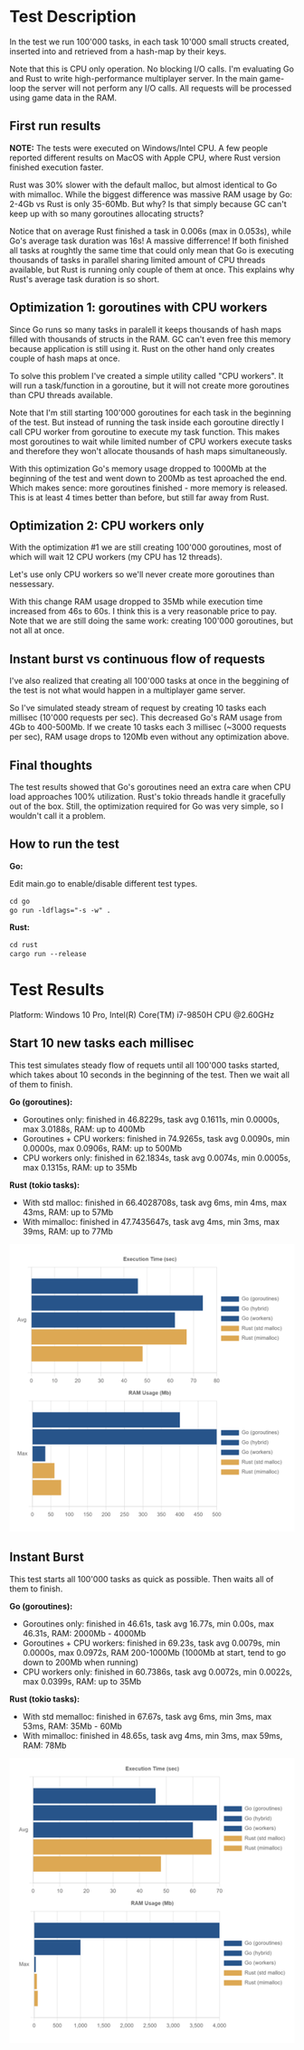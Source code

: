 # Test Description

In the test we run 100'000 tasks, in each task 10'000 small structs created, inserted into and retrieved from a hash-map by their keys.

Note that this is CPU only operation. No blocking I/O calls. I'm evaluating Go and Rust to write high-performance multiplayer server. In the main game-loop the server will not perform any I/O calls. All requests will be processed using game data in the RAM.

## First run results

**NOTE:** The tests were executed on Windows/Intel CPU. A few people reported different results on MacOS with Apple CPU, where Rust version finished execution faster.

Rust was 30% slower with the default malloc, but almost identical to Go with mimalloc. While the biggest difference was massive RAM usage by Go: 2-4Gb vs Rust is only 35-60Mb. But why? Is that simply because GC can't keep up with so many goroutines allocating structs?

Notice that on average Rust finished a task in 0.006s (max in 0.053s), while Go's average task duration was 16s! A massive differrence! If both finished all tasks at roughtly the same time that could only mean that Go is executing thousands of tasks in parallel sharing limited amount of CPU threads available, but Rust is running only couple of them at once. This explains why Rust's average task duration is so short.

## Optimization 1: goroutines with CPU workers ##

Since Go runs so many tasks in paralell it keeps thousands of hash maps filled with thousands of structs in the RAM. GC can't even free this memory because application is still using it. Rust on the other hand only creates couple of hash maps at once.

To solve this problem I've created a simple utility called "CPU workers". It will run a task/function in a goroutine, but it will not create more goroutines than CPU threads available.

Note that I'm still starting 100'000 goroutines for each task in the beginning of the test. But instead of running the task inside each goroutine directly I call CPU worker from goroutine to execute my task function. This makes most goroutines to wait while limited number of CPU workers execute tasks and therefore they won't allocate thousands of hash maps simultaneously.

With this optimization Go's memory usage dropped to 1000Mb at the beginning of the test and went down to 200Mb as test aproached the end. Which makes sence: more goroutines finished - more memory is released. This is at least 4 times better than before, but still far away from Rust.

## Optimization 2: CPU workers only ##

With the optimization #1 we are still creating 100'000 goroutines, most of which will wait 12 CPU workers (my CPU has 12 threads).

Let's use only CPU workers so we'll never create more goroutines than nessessary. 

With this change RAM usage dropped to 35Mb while execution time increased from 46s to 60s. I think this is a very reasonable price to pay. Note that we are still doing the same work: creating 100'000 goroutines, but not all at once.

## Instant burst vs continuous flow of requests ##

I've also realized that creating all 100'000 tasks at once in the beggining of the test is not what would happen in a multiplayer game server.

So I've simulated steady stream of request by creating 10 tasks each millisec (10'000 requests per sec). This decreased Go's RAM usage from 4Gb to 400-500Mb. If we create 10 tasks each 3 millisec (~3000 requests per sec), RAM usage drops to 120Mb even without any optimization above.

## Final thoughts

The test results showed that Go's goroutines need an extra care when CPU load approaches 100% utilization. Rust's tokio threads handle it gracefully out of the box. Still, the optimization required for Go was very simple, so I wouldn't call it a problem.

## How to run the test

**Go:**

Edit main.go to enable/disable different test types.

```
cd go
go run -ldflags="-s -w" .
```

**Rust:**

```
cd rust
cargo run --release
```

# Test Results

Platform: Windows 10 Pro, Intel(R) Core(TM) i7-9850H CPU @2.60GHz

## Start 10 new tasks each millisec

This test simulates steady flow of requets until all 100'000 tasks started, which takes about 10 seconds in the beginning of the test. Then we wait all of them to finish.

**Go (goroutines):**
 - Goroutines only: finished in 46.8229s, task avg 0.1611s, min 0.0000s, max 3.0188s, RAM: up to 400Mb
 - Goroutines + CPU workers: finished in 74.9265s, task avg 0.0090s, min 0.0000s, max 0.0906s, RAM: up to 500Mb
 - CPU workers only: finished in 62.1834s, task avg 0.0074s, min 0.0005s, max 0.1315s, RAM: up to 35Mb

**Rust (tokio tasks):**
 - With std malloc: finished in 66.4028708s, task avg 6ms, min 4ms, max 43ms, RAM: up to 57Mb
 - With mimalloc: finished in 47.7435647s, task avg 4ms, min 3ms, max 39ms, RAM: up to 77Mb

 ![Chart](assets/10-tasks-per-ms.png)

## Instant Burst

This test starts all 100'000 tasks as quick as possible. Then waits all of them to finish.

**Go (goroutines):**
 - Goroutines only: finished in 46.61s, task avg 16.77s, min 0.00s, max 46.31s, RAM: 2000Mb - 4000Mb
 - Goroutines + CPU workers: finished in 69.23s, task avg 0.0079s, min 0.0000s, max 0.0972s, RAM 200-1000Mb (1000Mb at start, tend to go down to 200Mb when running)
 - CPU workers only: finished in 60.7386s, task avg 0.0072s, min 0.0022s, max 0.0399s, RAM: up to 35Mb

**Rust (tokio tasks):**
 - With std memalloc: finished in 67.67s, task avg 6ms, min 3ms, max 53ms, RAM: 35Mb - 60Mb
 - With mimalloc: finished in 48.65s, task avg 4ms, min 3ms, max 59ms, RAM: 78Mb

![Chart](assets/instant-burst.png)


